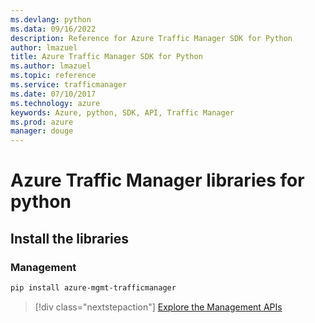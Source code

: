 ```yaml
---
ms.devlang: python
ms.data: 09/16/2022
description: Reference for Azure Traffic Manager SDK for Python
author: lmazuel
title: Azure Traffic Manager SDK for Python
ms.author: lmazuel
ms.topic: reference
ms.service: trafficmanager
ms.date: 07/10/2017
ms.technology: azure
keywords: Azure, python, SDK, API, Traffic Manager
ms.prod: azure
manager: douge
---
```

# Azure Traffic Manager libraries for python

## Install the libraries

### Management

```bash
pip install azure-mgmt-trafficmanager
```

> [!div class="nextstepaction"]
> [Explore the Management APIs](/python/api/overview/azure/trafficmanager/management)